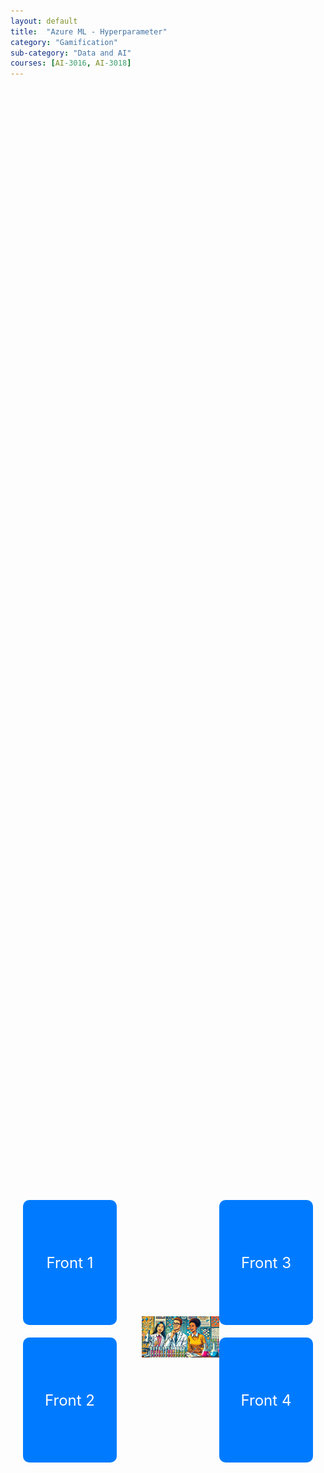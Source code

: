 ```yaml
---
layout: default
title:  "Azure ML - Hyperparameter"
category: "Gamification"
sub-category: "Data and AI"
courses: [AI-3016, AI-3018]
---
```

<div class="container">
    <div class="card-container">
        <div class="card">
            <div class="card-front">Front 1</div>
            <div class="card-back">Back 1</div>
        </div>
        <div class="card">
            <div class="card-front">Front 2</div>
            <div class="card-back">Back 2</div>
        </div>
    </div>
    <a href="./images/ai2.png">
        <img src="./images/ai2.png" alt="Alex is joined by a team of sidekicks" class="center-image">
    </a>
    <div class="card-container">
        <div class="card">
            <div class="card-front">Front 3</div>
            <div class="card-back">Back 3</div>
        </div>
        <div class="card">
            <div class="card-front">Front 4</div>
            <div class="card-back">Back 4</div>
        </div>
    </div>
</div>

<style>
.container {
    display: flex;
    align-items: center;
    justify-content: center;
    height: 100vh;
}

.card-container {
    display: flex;
    flex-direction: column;
    margin: 0 20px;
}

.card {
    width: 150px;
    height: 200px;
    perspective: 1000px;
    margin-bottom: 20px;
    position: relative;
}

.card-front, .card-back {
    width: 100%;
    height: 100%;
    position: absolute;
    backface-visibility: hidden;
    display: flex;
    justify-content: center;
    align-items: center;
    font-size: 24px;
    color: white;
    border-radius: 10px;
    transition: transform 0.6s;
}

.card-front {
    background-color: #007bff;
}

.card-back {
    background-color: #28a745;
    transform: rotateY(180deg);
}

.card:hover .card-front {
    transform: rotateY(180deg);
}

.card:hover .card-back {
    transform: rotateY(360deg);
}

.center-image {
    width: 300px;
    height: auto;
    margin: 0 20px;
}

</style>
